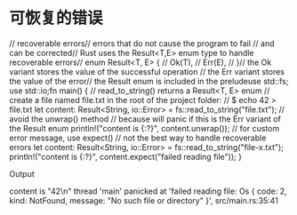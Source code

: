 # 可恢复的错误


// recoverable errors// errors that do not cause the program to fail
// and can be corrected// Rust uses the Result<T,E> enum type to handle recoverable errors// enum Result<T, E> {
//     Ok(T),
//     Err(E),
// }// the Ok variant stores the value of the successful operation
// the Err variant stores the value of the error// the Result enum is included in the preludeuse std::fs;
use std::io;fn main() {
    // read_to_string() returns a Result<T, E> enum // create a file named file.txt in the root of the project folder:
    // $ echo 42 > file.txt let content: Result<String, io::Error> = fs::read_to_string("file.txt"); // avoid the unwrap() method
    // because will panic if this is the Err variant of the Result enum println!("content is {:?}", content.unwrap()); // for custom error message, use expect()
    // not the best way to handle recoverable errors let content: Result<String, io::Error> = fs::read_to_string("file-x.txt"); println!("content is {:?}", content.expect("failed reading file"));
}

Output

content is "42\n"
thread 'main' panicked at 'failed reading file: Os { code: 2, kind: NotFound, message: "No such file or directory" }', src/main.rs:35:41
